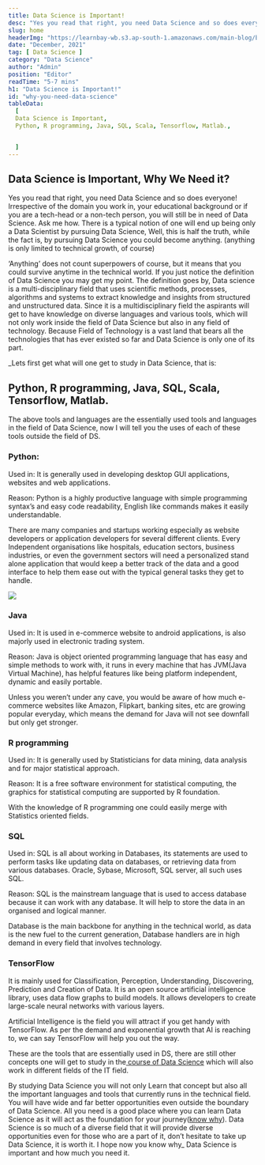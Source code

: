 ```yaml
---
title: Data Science is Important!
desc: "Yes you read that right, you need Data Science and so does everyone! Irrespective of the domain you work in, your educational background or if you are a tech-head or a non-tech person, you will still be in need of Data Science..."
slug: home
headerImg: "https://learnbay-wb.s3.ap-south-1.amazonaws.com/main-blog/blog/finance.png"
date: "December, 2021"
tag: [ Data Science ]
category: "Data Science"
author: "Admin"
position: "Editor"
readTime: "5-7 mins"
h1: "Data Science is Important!"
id: "why-you-need-data-science"
tableData:
  [
  Data Science is Important,
  Python, R programming, Java, SQL, Scala, Tensorflow, Matlab.,


  ]
---
```


## Data Science is Important, Why We Need it?

Yes you read that right, you need Data Science and so does everyone! Irrespective of the domain you work in, your educational background or if you are a tech-head or a non-tech person, you will still be in need of Data Science. Ask me how. There is a typical notion of one will end up being only a Data Scientist by pursuing Data Science, Well, this is half the truth, while the fact is, by pursuing Data Science you could become anything. (anything is only limited to technical growth, of course)

‘Anything’ does not count superpowers of course, but it means that you could survive anytime in the technical world. If you just notice the definition of Data Science you may get my point. The definition goes by, Data science is a multi-disciplinary field that uses scientific methods, processes, algorithms and systems to extract knowledge and insights from structured and unstructured data. Since it is a multidisciplinary field the aspirants will get to have knowledge on diverse languages and various tools, which will not only work inside the field of Data Science but also in any field of technology. Because Field of Technology is a vast land that bears all the technologies that has ever existed so far and Data Science is only one of its part.

_Lets first get what will one get to study in Data Science, that is:


## Python, R programming, Java, SQL, Scala, Tensorflow, Matlab.

The above tools and languages are the essentially used tools and languages in the field of Data Science, now I will tell you the uses of each of these tools outside the field of DS.


### Python:

Used in: It is generally used in developing desktop GUI applications, websites and web applications.

Reason: Python is a highly productive language with simple programming syntax’s and easy code readability, English like commands makes it easily understandable.

There are many companies and startups working especially as website developers or application developers for several different clients. Every Independent organisations like hospitals, education sectors, business industries, or even the government sectors will need a personalized stand alone application that would keep a better track of the data and a good interface to help them ease out with the typical general tasks they get to handle.

                                                

<img src="https://learnbay-wb.s3.ap-south-1.amazonaws.com/main-blog/blog/imp.png"   class="img"  /></img>




### Java

Used in: It is used in e-commerce website to android applications, is also majorly used in electronic trading system.

Reason: Java is object oriented programming language that has easy and simple methods to work with, it runs in every machine that has JVM(Java Virtual Machine), has helpful features like being platform independent, dynamic and easily portable.

Unless you weren’t under any cave, you would be aware of how much e-commerce websites like Amazon, Flipkart, banking sites, etc are growing popular everyday, which means the demand for Java will not see downfall but only get stronger.


### R programming

Used in: It is generally used by Statisticians for data mining, data analysis and for major statistical approach.

Reason: It is a free software environment for statistical computing, the graphics for statistical computing are supported by R foundation.

With the knowledge of R programming one could easily merge with Statistics oriented fields.


### SQL

Used in: SQL is all about working in Databases, its statements are used to perform tasks like updating data on databases, or retrieving data from various databases. Oracle, Sybase, Microsoft, SQL server, all such uses SQL.

Reason: SQL is the mainstream language that is used to access database because it can work with any database. It will help to store the data in an organised and logical manner.

Database is the main backbone for anything in the technical world, as data is the new fuel to the current generation, Database handlers are in high demand in every field that involves technology.


### TensorFlow

It is mainly used for Classification, Perception, Understanding, Discovering, Prediction and Creation of Data. It is an open source artificial intelligence library, uses data flow graphs to build models. It allows developers to create large-scale neural networks with various layers.

Artificial Intelligence is the field you will attract if you get handy with TensorFlow. As per the demand and exponential growth that AI is reaching to, we can say TensorFlow will help you out the way.

These are the tools that are essentially used in DS, there are still other concepts one will get to study in the[ course of Data Science](https://www.learnbay.co/data-science-course/) which will also work in different fields of the IT field.

By studying Data Science you will not only Learn that concept but also all the important languages and tools that currently runs in the technical field. You will have wide and far better opportunities even outside the boundary of Data Science. All you need is a good place where you can learn Data Science as it will act as the foundation for your journey([know why](https://medium.com/somethingnew/truth-about-learning-data-science-c5500db9780a)). Data Science is so much of a diverse field that it will provide diverse opportunities even for those who are a part of it, don’t hesitate to take up Data Science, it is worth it. I hope now you know why_ Data Science is important and how much you need it.

